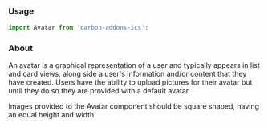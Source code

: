 ### Usage

```js
import Avatar from 'carbon-addons-ics';
```

### About

An avatar is a graphical representation of a user and typically appears in list and card views, along side a user's information and/or content that they have created. Users have the ability to upload pictures for their avatar but until they do so they are provided with a default avatar. 

Images provided to the Avatar component should be square shaped, having an equal height and width.